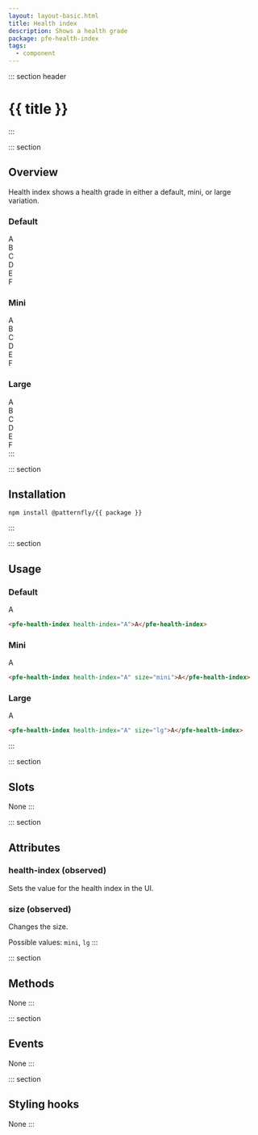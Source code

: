 ```yaml
---
layout: layout-basic.html
title: Health index
description: Shows a health grade
package: pfe-health-index
tags:
  - component
---
```

<script type="module" src="/elements/{{ package }}/dist/{{ package }}.min.js"></script>

::: section header
# {{ title }}
:::

::: section
## Overview
Health index shows a health grade in either a default, mini, or large variation.

<div class="pfe-l-grid pfe-m-gutters pfe-m-all-4-col">
  <section>
    <h3>Default</h3>
    <div>
      <pfe-health-index health-index="A">A</pfe-health-index>
    </div>
    <div>
      <pfe-health-index health-index="B">B</pfe-health-index>
    </div>
    <div>
      <pfe-health-index health-index="C">C</pfe-health-index>
    </div>
    <div>
      <pfe-health-index health-index="D">D</pfe-health-index>
    </div>
    <div>
      <pfe-health-index health-index="E">E</pfe-health-index>
    </div>
    <div>
      <pfe-health-index health-index="F">F</pfe-health-index>
    </div>
  </section>

  <section>
    <h3>Mini</h3>
    <div>
      <pfe-health-index health-index="A" size="mini">A</pfe-health-index>
    </div>
    <div>
      <pfe-health-index health-index="B" size="mini">B</pfe-health-index>
    </div>
    <div>
      <pfe-health-index health-index="C" size="mini">C</pfe-health-index>
    </div>
    <div>
      <pfe-health-index health-index="D" size="mini">D</pfe-health-index>
    </div>
    <div>
      <pfe-health-index health-index="E" size="mini">E</pfe-health-index>
    </div>
    <div>
      <pfe-health-index health-index="F" size="mini">F</pfe-health-index>
    </div>
  </section>

  <section>
    <h3>Large</h3>
    <div>
      <pfe-health-index health-index="A" size="lg">A</pfe-health-index>
    </div>
    <div>
      <pfe-health-index health-index="B" size="lg">B</pfe-health-index>
    </div>
    <div>
      <pfe-health-index health-index="C" size="lg">C</pfe-health-index>
    </div>
    <div>
      <pfe-health-index health-index="D" size="lg">D</pfe-health-index>
    </div>
    <div>
      <pfe-health-index health-index="E" size="lg">E</pfe-health-index>
    </div>
    <div>
      <pfe-health-index health-index="F" size="lg">F</pfe-health-index>
    </div>
  </section>
</div>
:::

::: section
## Installation

```shell
npm install @patternfly/{{ package }}
```
:::

::: section
## Usage

### Default
<pfe-health-index health-index="A">A</pfe-health-index>
```html
<pfe-health-index health-index="A">A</pfe-health-index>
```

### Mini
<pfe-health-index health-index="A" size="mini">A</pfe-health-index>
```html
<pfe-health-index health-index="A" size="mini">A</pfe-health-index>
```

### Large
<pfe-health-index health-index="A" size="lg">A</pfe-health-index>
```html
<pfe-health-index health-index="A" size="lg">A</pfe-health-index>
```
:::

::: section
## Slots
None
:::

::: section
## Attributes
### health-index (observed)

Sets the value for the health index in the UI.

### size (observed)

Changes the size.

Possible values: `mini`, `lg`
:::

::: section
## Methods
None
:::

::: section
## Events
None
:::

::: section
## Styling hooks
None
:::
